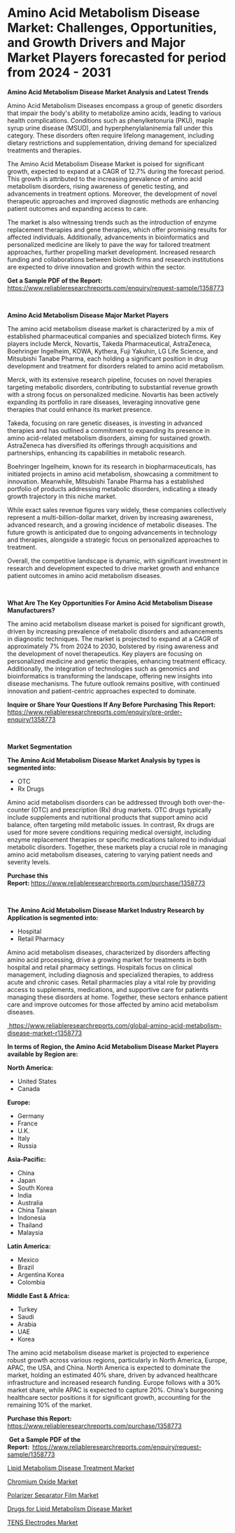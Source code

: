 <p><h1>Amino Acid Metabolism Disease Market: Challenges, Opportunities, and Growth Drivers and Major Market Players forecasted for period from 2024 - 2031</h1></p><p><strong>Amino Acid Metabolism Disease Market Analysis and Latest Trends</strong></p>
<p><p>Amino Acid Metabolism Diseases encompass a group of genetic disorders that impair the body's ability to metabolize amino acids, leading to various health complications. Conditions such as phenylketonuria (PKU), maple syrup urine disease (MSUD), and hyperphenylalaninemia fall under this category. These disorders often require lifelong management, including dietary restrictions and supplementation, driving demand for specialized treatments and therapies.</p><p>The Amino Acid Metabolism Disease Market is poised for significant growth, expected to expand at a CAGR of 12.7% during the forecast period. This growth is attributed to the increasing prevalence of amino acid metabolism disorders, rising awareness of genetic testing, and advancements in treatment options. Moreover, the development of novel therapeutic approaches and improved diagnostic methods are enhancing patient outcomes and expanding access to care.</p><p>The market is also witnessing trends such as the introduction of enzyme replacement therapies and gene therapies, which offer promising results for affected individuals. Additionally, advancements in bioinformatics and personalized medicine are likely to pave the way for tailored treatment approaches, further propelling market development. Increased research funding and collaborations between biotech firms and research institutions are expected to drive innovation and growth within the sector.</p></p>
<p><strong>Get a Sample PDF of the Report:&nbsp;</strong> <a href="https://www.reliableresearchreports.com/enquiry/request-sample/1358773?utm_campaign=24&utm_medium=2&utm_source=Github&utm_content=ia&utm_term=05122024&utm_id=amino-acid-metabolism-disease">https://www.reliableresearchreports.com/enquiry/request-sample/1358773</a></p>
<p>&nbsp;</p>
<p><strong>Amino Acid Metabolism Disease Major Market Players</strong></p>
<p><p>The amino acid metabolism disease market is characterized by a mix of established pharmaceutical companies and specialized biotech firms. Key players include Merck, Novartis, Takeda Pharmaceutical, AstraZeneca, Boehringer Ingelheim, KOWA, Kythera, Fuji Yakuhin, LG Life Science, and Mitsubishi Tanabe Pharma, each holding a significant position in drug development and treatment for disorders related to amino acid metabolism.</p><p>Merck, with its extensive research pipeline, focuses on novel therapies targeting metabolic disorders, contributing to substantial revenue growth with a strong focus on personalized medicine. Novartis has been actively expanding its portfolio in rare diseases, leveraging innovative gene therapies that could enhance its market presence. </p><p>Takeda, focusing on rare genetic diseases, is investing in advanced therapies and has outlined a commitment to expanding its presence in amino acid-related metabolism disorders, aiming for sustained growth. AstraZeneca has diversified its offerings through acquisitions and partnerships, enhancing its capabilities in metabolic research.</p><p>Boehringer Ingelheim, known for its research in biopharmaceuticals, has initiated projects in amino acid metabolism, showcasing a commitment to innovation. Meanwhile, Mitsubishi Tanabe Pharma has a established portfolio of products addressing metabolic disorders, indicating a steady growth trajectory in this niche market.</p><p>While exact sales revenue figures vary widely, these companies collectively represent a multi-billion-dollar market, driven by increasing awareness, advanced research, and a growing incidence of metabolic diseases. The future growth is anticipated due to ongoing advancements in technology and therapies, alongside a strategic focus on personalized approaches to treatment.</p><p>Overall, the competitive landscape is dynamic, with significant investment in research and development expected to drive market growth and enhance patient outcomes in amino acid metabolism diseases.</p></p>
<p>&nbsp;</p>
<p><strong>What Are The Key Opportunities For Amino Acid Metabolism Disease Manufacturers?</strong></p>
<p><p>The amino acid metabolism disease market is poised for significant growth, driven by increasing prevalence of metabolic disorders and advancements in diagnostic techniques. The market is projected to expand at a CAGR of approximately 7% from 2024 to 2030, bolstered by rising awareness and the development of novel therapeutics. Key players are focusing on personalized medicine and genetic therapies, enhancing treatment efficacy. Additionally, the integration of technologies such as genomics and bioinformatics is transforming the landscape, offering new insights into disease mechanisms. The future outlook remains positive, with continued innovation and patient-centric approaches expected to dominate.</p></p>
<p><strong>Inquire or Share Your Questions If Any Before Purchasing This Report:</strong> <a href="https://www.reliableresearchreports.com/enquiry/pre-order-enquiry/1358773?utm_campaign=24&utm_medium=2&utm_source=Github&utm_content=ia&utm_term=05122024&utm_id=amino-acid-metabolism-disease">https://www.reliableresearchreports.com/enquiry/pre-order-enquiry/1358773</a></p>
<p>&nbsp;</p>
<p><strong>Market Segmentation</strong></p>
<p><strong>The Amino Acid Metabolism Disease Market Analysis by types is segmented into:</strong></p>
<p><ul><li>OTC</li><li>Rx Drugs</li></ul></p>
<p><p>Amino acid metabolism disorders can be addressed through both over-the-counter (OTC) and prescription (Rx) drug markets. OTC drugs typically include supplements and nutritional products that support amino acid balance, often targeting mild metabolic issues. In contrast, Rx drugs are used for more severe conditions requiring medical oversight, including enzyme replacement therapies or specific medications tailored to individual metabolic disorders. Together, these markets play a crucial role in managing amino acid metabolism diseases, catering to varying patient needs and severity levels.</p></p>
<p><strong>Purchase this Report:&nbsp;</strong><a href="https://www.reliableresearchreports.com/purchase/1358773?utm_campaign=24&utm_medium=2&utm_source=Github&utm_content=ia&utm_term=05122024&utm_id=amino-acid-metabolism-disease">https://www.reliableresearchreports.com/purchase/1358773</a></p>
<p>&nbsp;</p>
<p><strong>The Amino Acid Metabolism Disease Market Industry Research by Application is segmented into:</strong></p>
<p><ul><li>Hospital</li><li>Retail Pharmacy</li></ul></p>
<p><p>Amino acid metabolism diseases, characterized by disorders affecting amino acid processing, drive a growing market for treatments in both hospital and retail pharmacy settings. Hospitals focus on clinical management, including diagnosis and specialized therapies, to address acute and chronic cases. Retail pharmacies play a vital role by providing access to supplements, medications, and supportive care for patients managing these disorders at home. Together, these sectors enhance patient care and improve outcomes for those affected by amino acid metabolism diseases.</p></p>
<p><a href="https://www.reliableresearchreports.com/global-amino-acid-metabolism-disease-market-r1358773?utm_campaign=24&utm_medium=2&utm_source=Github&utm_content=ia&utm_term=05122024&utm_id=amino-acid-metabolism-disease">&nbsp;https://www.reliableresearchreports.com/global-amino-acid-metabolism-disease-market-r1358773</a></p>
<p><strong>In terms of Region, the Amino Acid Metabolism Disease Market Players available by Region are:</strong></p>
<p>
    <p> <strong> North America: </strong>
        <ul>
            <li>United States</li>
            <li>Canada</li>
        </ul>
        </p> 
    <p> <strong> Europe: </strong>
        <ul>
            <li>Germany</li>
            <li>France</li>
            <li>U.K.</li>
            <li>Italy</li>
            <li>Russia</li>
        </ul>
        </p> 
    <p> <strong> Asia-Pacific: </strong>
        <ul>
            <li>China</li>
            <li>Japan</li>
            <li>South Korea</li>
            <li>India</li>
            <li>Australia</li>
            <li>China Taiwan</li>
            <li>Indonesia</li>
            <li>Thailand</li>
            <li>Malaysia</li>
        </ul>
        </p> 
    <p> <strong> Latin America: </strong>
        <ul>
            <li>Mexico</li>
            <li>Brazil</li>
            <li>Argentina Korea</li>
            <li>Colombia</li>
        </ul>
        </p> 
    <p> <strong> Middle East & Africa: </strong>
        <ul>
            <li>Turkey</li>
            <li>Saudi</li>
            <li>Arabia</li>
            <li>UAE</li>
            <li>Korea</li>
        </ul>
    </p>
    </p>
<p><p>The amino acid metabolism disease market is projected to experience robust growth across various regions, particularly in North America, Europe, APAC, the USA, and China. North America is expected to dominate the market, holding an estimated 40% share, driven by advanced healthcare infrastructure and increased research funding. Europe follows with a 30% market share, while APAC is expected to capture 20%. China's burgeoning healthcare sector positions it for significant growth, accounting for the remaining 10% of the market.</p></p>
<p><strong>Purchase this Report: </strong><a href="https://www.reliableresearchreports.com/purchase/1358773?utm_campaign=24&utm_medium=2&utm_source=Github&utm_content=ia&utm_term=05122024&utm_id=amino-acid-metabolism-disease">https://www.reliableresearchreports.com/purchase/1358773</a></p>
<p>&nbsp;<strong>Get a Sample PDF of the Report:&nbsp;&nbsp;</strong><a href="https://www.reliableresearchreports.com/enquiry/request-sample/1358773?utm_campaign=24&utm_medium=2&utm_source=Github&utm_content=ia&utm_term=05122024&utm_id=amino-acid-metabolism-disease">https://www.reliableresearchreports.com/enquiry/request-sample/1358773</a></p>
<p><strong></strong></p>
<p><p><a href="https://github.com/elizabethdagraca/Market-Research-Report-List-5/blob/main/lipid-metabolism-disease-treatment-market.md?utm_campaign=24&utm_medium=2&utm_source=Github&utm_content=ia&utm_term=05122024&utm_id=amino-acid-metabolism-disease">Lipid Metabolism Disease Treatment Market</a></p><p><a href="https://www.linkedin.com/pulse/top-factors-boosting-chromium-oxide-market-growth-117-cagr-gpokf?utm_campaign=24&utm_medium=2&utm_source=Github&utm_content=ia&utm_term=05122024&utm_id=amino-acid-metabolism-disease">Chromium Oxide Market</a></p><p><a href="https://issuu.com/reportprime-2/docs/polarizer-separator-film-market-size-2030.pptx?utm_campaign=24&utm_medium=2&utm_source=Github&utm_content=ia&utm_term=05122024&utm_id=amino-acid-metabolism-disease">Polarizer Separator Film Market</a></p><p><a href="https://github.com/santosh758595/Market-Research-Report-List-6/blob/main/drugs-for-lipid-metabolism-disease-market.md?utm_campaign=24&utm_medium=2&utm_source=Github&utm_content=ia&utm_term=05122024&utm_id=amino-acid-metabolism-disease">Drugs for Lipid Metabolism Disease Market</a></p><p><a href="https://issuu.com/reportprime-2/docs/tens-electrodes-market-size-2030.pptx?utm_campaign=24&utm_medium=2&utm_source=Github&utm_content=ia&utm_term=05122024&utm_id=amino-acid-metabolism-disease">TENS Electrodes Market</a></p></p>
